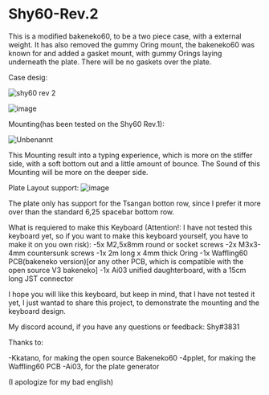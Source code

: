 # Shy60-Rev.2
This is a modified bakeneko60, to be a two piece case, with a external weight. It has also removed the gummy Oring mount, the bakeneko60 was known for and added a gasket mount, with gummy Orings laying underneath the plate. There will be no gaskets over the plate.

Case desig:

![shy60 rev 2](https://user-images.githubusercontent.com/107112751/184475124-bdb51ae7-5771-429e-bc0c-c163ec432521.png)

![image](https://user-images.githubusercontent.com/107112751/184475130-172a6001-23ee-4257-a975-b645438abc1e.png)


Mounting(has been tested on the Shy60 Rev.1):

![Unbenannt](https://user-images.githubusercontent.com/107112751/184475320-a7ee4e03-f55a-40fe-8c3c-51b742c63440.png)

This Mounting result into a typing experience, which is more on the stiffer side, with a soft bottom out and a little amount of bounce.
The Sound of this Mounting will be more on the deeper side.

Plate Layout support:
![image](https://user-images.githubusercontent.com/107112751/184475975-a29d42c9-96a8-41eb-92f5-d5147e42af16.png)

The plate only has support for the Tsangan botton row, since I prefer it more over than the standard 6,25 spacebar bottom row.

What is requiered to make this Keyboard (Attention!: I have not tested this keyboard yet, so if you want to make this keyboard yourself, you have to make it on you own risk):
 -5x   M2,5x8mm  round or socket screws
 -2x   M3x3-4mm countersunk screws
 -1x   2m long x 4mm thick Oring
 -1x   Waffling60 PCB(bakeneko version)[or any other PCB, which is compatible with the open source V3 bakeneko]
 -1x   Ai03 unified daughterboard, with a 15cm long JST connector
 
 I hope you will like this keyboard, but keep in mind, that I have not tested it yet, I just wantad to share this project, to demonstrate the mounting and the keyboard  design.
 
 My discord acound, if you have any questions or feedback: Shy#3831
 
 Thanks to:
 
  -Kkatano, for making the open source Bakeneko60
  -4pplet, for making the Waffling60 PCB
  -Ai03, for the plate generator
  
 (I apologize for my bad english)
